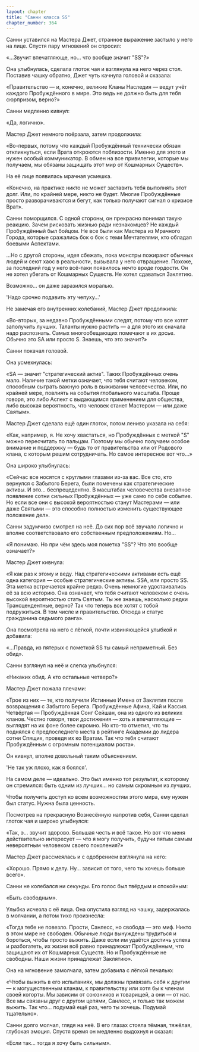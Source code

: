 ```yaml
---
layout: chapter
title: "Санни класса SS"
chapter_number: 364
---
```


Санни уставился на Мастера Джет, странное выражение застыло у него на лице. Спустя пару мгновений он спросил:

«…Звучит впечатляюще, но… что вообще значит "SS"?»

Она улыбнулась, сделала глоток чая и взглянула на него через стол. Поставив чашку обратно, Джет чуть качнула головой и сказала:

«Правительство — и, конечно, великие Кланы Наследия — ведут учёт каждого Пробуждённого в мире. Это ведь не должно быть для тебя сюрпризом, верно?»

Санни медленно кивнул:

«Да, логично».

Мастер Джет немного поёрзала, затем продолжила:

«Во-первых, потому что каждый Пробуждённый технически обязан откликнуться, если Врата откроются поблизости. Именно для этого и нужен особый коммуникатор. В обмен на все привилегии, которые мы получаем, мы обязаны защищать этот мир от Кошмарных Существ».

На её лице появилась мрачная усмешка.

«Конечно, на практике никто не может заставить тебя выполнять этот долг. Или, по крайней мере, никто не будет. Многие Пробуждённые просто разворачиваются и бегут, как только получают сигнал о кризисе Врат».

Санни поморщился. С одной стороны, он прекрасно понимал такую реакцию. Зачем рисковать жизнью ради незнакомцев? Не каждый Пробуждённый был бойцом. Не все были как Мастера из Мрачного Города, которые сражались бок о бок с теми Мечтателями, кто обладал боевыми Аспектами.

…Но с другой стороны, идея сбежать, пока монстры пожирают обычных людей и сеют хаос в реальности, вызывала у него отвращение. Похоже, за последний год у него всё-таки появилось нечто вроде гордости. Он не хотел убегать от Кошмарных Существ. Не хотел сдаваться Заклятию.

Возможно… он даже заразился моралью.

'Надо срочно подавить эту чепуху…'

Не замечая его внутренних колебаний, Мастер Джет продолжила:

«Во-вторых, за недавно Пробуждёнными следят, потому что все хотят заполучить лучших. Таланты нужно растить — а для этого их сначала надо распознать. Самых многообещающих помечают в их досье. Обычно это SA или просто S. Знаешь, что это значит?»

Санни покачал головой.

Она усмехнулась:

«SA — значит "стратегический актив". Таких Пробуждённых очень мало. Наличие такой метки означает, что тебя считают человеком, способным сыграть важную роль в выживании человечества. Или, по крайней мере, повлиять на события глобального масштаба. Проще говоря, это либо Аспект с выдающимся применением для общества, либо высокая вероятность, что человек станет Мастером — или даже Святым».

Мастер Джет сделала ещё один глоток, потом лениво указала на себя:

«Как, например, я. Не хочу хвастаться, но Пробуждённых с меткой "S" можно пересчитать по пальцам. Поэтому мы обычно получаем особое внимание и поддержку — будь то от правительства или от Родового клана, с которым решим сотрудничать. Но самое интересное вот что…»

Она широко улыбнулась:

«Сейчас все носятся с круглыми глазами из-за вас. Все сто, кто вернулся с Забытого Берега, были помечены как стратегические активы. И это… беспрецедентно. В масштабах человечества внезапное появление сотни сильных Пробуждённых — уже само по себе событие. Но если все они с высокой вероятностью станут Мастерами — или даже Святыми — это способно полностью изменить существующее положение дел».

Санни задумчиво смотрел на неё. До сих пор всё звучало логично и вполне соответствовало его собственным предположениям. Но…

«Я понимаю. Но при чём здесь моя пометка "SS"? Что это вообще означает?»

Мастер Джет кивнула:

«Я как раз к этому и веду. Над стратегическими активами есть ещё одна категория — особые стратегические активы. SSA, или просто SS. Эта метка встречается крайне редко. Очень немногие удостаивались её за всю историю. Она означает, что тебя считают человеком с очень высокой вероятностью стать Святым. Ты же знаешь, насколько редки Трансцендентные, верно? Так что теперь все хотят с тобой подружиться. В том числе и правительство. Отсюда и статус гражданина седьмого ранга».

Она посмотрела на него с лёгкой, почти извиняющейся улыбкой и добавила:

«…Правда, из пятерых с пометкой SS ты самый неприметный. Без обид».

Санни взглянул на неё и слегка улыбнулся:

«Никаких обид. А кто остальные четверо?»

Мастер Джет пожала плечами:

«Трое из них — те, кто получили Истинные Имена от Заклятия после возвращения с Забытого Берега. Пробуждённые Афина, Кай и Кассия. Четвёртая — Пробуждённая Сонг Сейшан, она из одного из великих кланов. Честно говоря, твои достижения — хоть и впечатляющие — выглядят на их фоне более скромно. Но кто-то отметил, что ты поднялся с предпоследнего места в рейтинге Академии до лидера сотни Спящих, проведя их ко Вратам. Так что тебя считают Пробуждённым с огромным потенциалом роста».

Он кивнул, вполне довольный таким объяснением.

'Не так уж плохо, как я боялся'.

На самом деле — идеально. Это был именно тот результат, к которому он стремился: быть одним из лучших… но самым скромным из лучших.

Чтобы получить доступ ко всем возможностям этого мира, ему нужен был статус. Нужна была ценность.

Посмотрев на прекрасную Вознесённую напротив себя, Санни сделал глоток чая и широко улыбнулся:

«Так, э… звучит здорово. Большая честь и всё такое. Но вот что меня действительно интересует — что я могу получить, будучи пятым самым невероятным человеком своего поколения?»

Мастер Джет рассмеялась и с одобрением взглянула на него:

«Хорошо. Прямо к делу. Ну… зависит от того, чего ты хочешь больше всего».

Санни не колебался ни секунды. Его голос был твёрдым и спокойным:

«Быть свободным».

Улыбка исчезла с её лица. Она опустила взгляд на чашку, задержалась в молчании, а потом тихо произнесла:

«Тогда тебе не повезло. Прости, Санлесс, но свобода — это миф. Никто в этом мире не свободен. Обычные люди вынуждены трудиться и бороться, чтобы просто выжить. Даже если им удаётся достичь успеха и разбогатеть, их жизни всё равно принадлежат Пробуждённым, что защищают их от Кошмарных Существ. Но и Пробуждённые не свободны. Наши жизни принадлежат Заклятию».

Она на мгновение замолчала, затем добавила с лёгкой печалью:

«Чтобы выжить в его испытаниях, мы должны привязать себя к другим — к могущественным кланам, к правительству или хотя бы к членам своей когорты. Мы зависим от союзников и товарищей, а они — от нас. Все мы связаны друг с другом цепями, Санлесс, и только так можем выжить. Так что… подумай ещё раз, чего ты хочешь. Подумай тщательно».

Санни долго молчал, глядя на неё. В его глазах стояла тёмная, тяжёлая, глубокая эмоция. Спустя время он медленно выдохнул и сказал:

«Если так… тогда я хочу быть сильным».